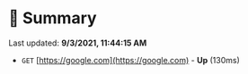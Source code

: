 # 📖 Summary
Last updated: **9/3/2021, 11:44:15 AM**

- `GET` [https://google.com](https://google.com) - **Up** (130ms)
